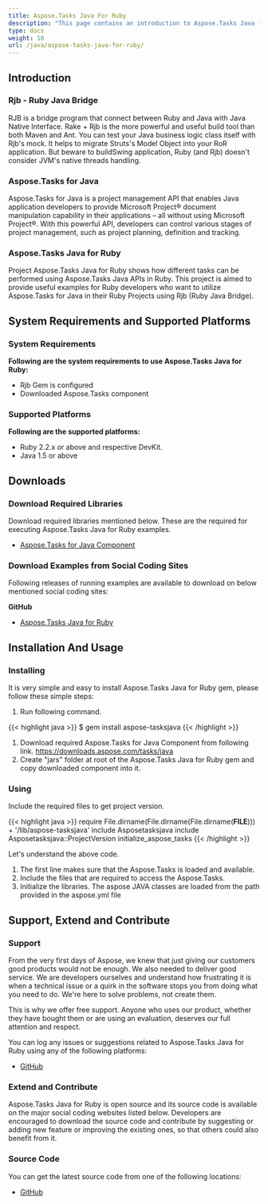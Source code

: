 ```yaml
---
title: Aspose.Tasks Java For Ruby
description: "This page contains an introduction to Aspose.Tasks Java for Ruby."
type: docs
weight: 10
url: /java/aspose-tasks-java-for-ruby/
---
```


## **Introduction**

### **Rjb - Ruby Java Bridge**
RJB is a bridge program that connect between Ruby and Java with Java Native Interface. Rake + Rjb is the more powerful and useful build tool than both Maven and Ant. You can test your Java business logic class itself with Rjb's mock. It helps to migrate Struts's Model Object into your RoR application. But beware to buildSwing application, Ruby (and Rjb) doesn't consider JVM's native threads handling.

### **Aspose.Tasks for Java**
Aspose.Tasks for Java is a project management API that enables Java application developers to provide Microsoft Project® document manipulation capability in their applications – all without using Microsoft Project®. With this powerful API, developers can control various stages of project management, such as project planning, definition and tracking.

### **Aspose.Tasks Java for Ruby**
Project Aspose.Tasks Java for Ruby shows how different tasks can be performed using Aspose.Tasks Java APIs in Ruby. This project is aimed to provide useful examples for Ruby developers who want to utilize Aspose.Tasks for Java in their Ruby Projects using Rjb (Ruby Java Bridge).

## **System Requirements and Supported Platforms**
### **System Requirements**
**Following are the system requirements to use Aspose.Tasks Java for Ruby:**

- Rjb Gem is configured
- Downloaded Aspose.Tasks component
### **Supported Platforms**
**Following are the supported platforms:**

- Ruby 2.2.x or above and respective DevKit.
- Java 1.5 or above
## **Downloads**
### **Download Required Libraries**
Download required libraries mentioned below. These are the required for executing Aspose.Tasks Java for Ruby examples.

- [Aspose.Tasks for Java Component](https://downloads.aspose.com/tasks/java)
### **Download Examples from Social Coding Sites**
Following releases of running examples are available to download on below mentioned social coding sites:

**GitHub**

- [Aspose.Tasks Java for Ruby](https://github.com/aspose-tasks/Aspose.Tasks-for-Java/tree/master/Plugins/Aspose_Tasks_Java_for_Ruby)

## **Installation And Usage**

### **Installing**

It is very simple and easy to install Aspose.Tasks Java for Ruby gem, please follow these simple steps:

1. Run following command.

{{< highlight java >}}
 $ gem install aspose-tasksjava
{{< /highlight >}}

1. Download required Aspose.Tasks for Java Component from following link.
   <https://downloads.aspose.com/tasks/java>
2. Create "jars" folder at root of the Aspose.Tasks Java for Ruby gem and copy downloaded component into it.

### **Using**
Include the required files to get project version.

{{< highlight java >}}
require File.dirname(File.dirname(File.dirname(__FILE__))) + '/lib/aspose-tasksjava'
include Asposetasksjava
include Asposetasksjava::ProjectVersion
initialize_aspose_tasks
{{< /highlight >}}

Let's understand the above code.

1. The first line makes sure that the Aspose.Tasks is loaded and available.
2. Include the files that are required to access the Aspose.Tasks.
3. Initialize the libraries. The aspose JAVA classes are loaded from the path provided in the aspose.yml file

## **Support, Extend and Contribute**

### **Support**

From the very first days of Aspose, we knew that just giving our customers good products would not be enough. We also needed to deliver good service. We are developers ourselves and understand how frustrating it is when a technical issue or a quirk in the software stops you from doing what you need to do. We're here to solve problems, not create them.

This is why we offer free support. Anyone who uses our product, whether they have bought them or are using an evaluation, deserves our full attention and respect.

You can log any issues or suggestions related to Aspose.Tasks Java for Ruby using any of the following platforms:

- [GitHub](https://github.com/aspose-tasks/Aspose.Tasks-for-Java/issues)
### **Extend and Contribute**
Aspose.Tasks Java for Ruby is open source and its source code is available on the major social coding websites listed below. Developers are encouraged to download the source code and contribute by suggesting or adding new feature or improving the existing ones, so that others could also benefit from it.

### **Source Code**
You can get the latest source code from one of the following locations:

- [GitHub](https://github.com/aspose-tasks/Aspose.Tasks-for-Java/tree/master/Plugins/Aspose_Tasks_Java_for_Ruby)

